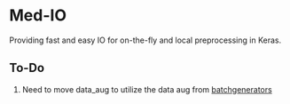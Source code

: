 # Med-IO
Providing fast and easy IO for on-the-fly and local preprocessing in Keras.
## To-Do
1) Need to move data_aug to utilize the data aug from [batchgenerators](https://github.com/MIC-DKFZ/batchgenerators)
